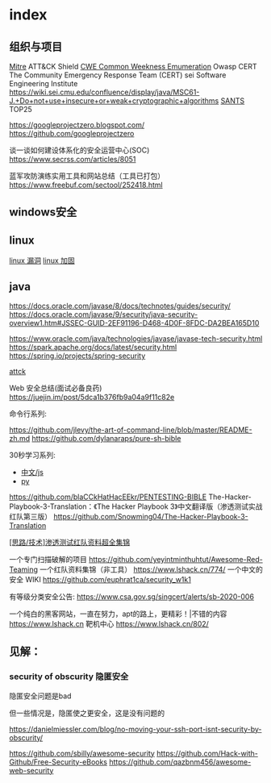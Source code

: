 # index

## 组织与项目

[Mitre](https://www.mitre.org/)
  ATT&CK
  Shield
  [CWE Common Weekness Emumeration](http://cwe.mitre.org/)
Owasp
CERT The Community Emergency Response Team (CERT) 
  sei Software Engineering Institute
  https://wiki.sei.cmu.edu/confluence/display/java/MSC61-J.+Do+not+use+insecure+or+weak+cryptographic+algorithms
[SANTS](https://www.sans.org/)
  TOP25

https://googleprojectzero.blogspot.com/
https://github.com/googleprojectzero

谈一谈如何建设体系化的安全运营中心(SOC)
https://www.secrss.com/articles/8051

蓝军攻防演练实用工具和网站总结（工具已打包）
https://www.freebuf.com/sectool/252418.html

## windows安全

## linux

[linux 漏洞](doc\sec\sec.vuls.linux.md)
[linux 加固](sec.ops.linux.md)

## java

https://docs.oracle.com/javase/8/docs/technotes/guides/security/
https://docs.oracle.com/javase/9/security/java-security-overview1.htm#JSSEC-GUID-2EF91196-D468-4D0F-8FDC-DA2BEA165D10

https://www.oracle.com/java/technologies/javase/javase-tech-security.html
https://spark.apache.org/docs/latest/security.html
https://spring.io/projects/spring-security

[attck](sec.attck.md)

Web 安全总结(面试必备良药)
https://juejin.im/post/5dca1b376fb9a04a9f11c82e

命令行系列:

https://github.com/jlevy/the-art-of-command-line/blob/master/README-zh.md
https://github.com/dylanaraps/pure-sh-bible

30秒学习系列:

+ [中文/js](https://github.com/jackerjay/30-seconds-of-code-zh)
+ [py](https://github.com/30-seconds/30-seconds-of-python)

https://github.com/blaCCkHatHacEEkr/PENTESTING-BIBLE
The-Hacker-Playbook-3-Translation：《The Hacker Playbook 3》中文翻译版（渗透测试实战红队第三版）
https://github.com/Snowming04/The-Hacker-Playbook-3-Translation

[[思路/技术]渗透测试红队资料超全集锦](https://www.lshack.cn/772/)

一个专门扫描破解的项目
https://github.com/yeyintminthuhtut/Awesome-Red-Teaming
一个红队资料集锦（非工具）
https://www.lshack.cn/774/
一个中文的安全 WIKI
https://github.com/euphrat1ca/security_w1k1



有等级分类安全公告: <https://www.csa.gov.sg/singcert/alerts/sb-2020-006>

一个纯白的黑客网站，一直在努力，apt的路上，更精彩！|不错的内容
https://www.lshack.cn
靶机中心
https://www.lshack.cn/802/

## 见解：

### security of obscurity 隐匿安全

隐匿安全问题是bad

但一些情况是，隐匿使之更安全，这是没有问题的

https://danielmiessler.com/blog/no-moving-your-ssh-port-isnt-security-by-obscurity/

https://github.com/sbilly/awesome-security
https://github.com/Hack-with-Github/Free-Security-eBooks
https://github.com/qazbnm456/awesome-web-security